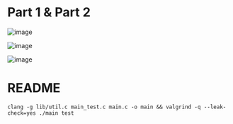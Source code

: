 # Part 1 & Part 2

![image](https://github.com/SamJoan/advent-of-code-2023/assets/152786/a9586426-1439-4fd2-845f-e46140d79cd8)

![image](https://github.com/SamJoan/advent-of-code-2023/assets/152786/4f4c5478-1ae1-4071-9243-7cb76a9127a3)

![image](https://github.com/SamJoan/advent-of-code-2023/assets/152786/b240910d-e264-4bf8-8ad3-ceb9238aa702)


# README

```
clang -g lib/util.c main_test.c main.c -o main && valgrind -q --leak-check=yes ./main test
```
